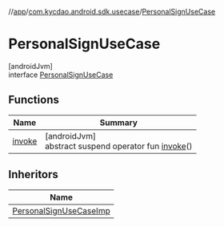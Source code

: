//[app](../../../index.md)/[com.kycdao.android.sdk.usecase](../index.md)/[PersonalSignUseCase](index.md)

# PersonalSignUseCase

[androidJvm]\
interface [PersonalSignUseCase](index.md)

## Functions

| Name | Summary |
|---|---|
| [invoke](invoke.md) | [androidJvm]<br>abstract suspend operator fun [invoke](invoke.md)() |

## Inheritors

| Name |
|---|
| [PersonalSignUseCaseImp](../-personal-sign-use-case-imp/index.md) |
